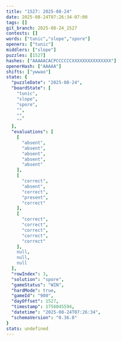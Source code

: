 ```yaml
---
title: "1527: 2025-08-24"
date: 2025-08-24T07:26:34-07:00
tags: []
git_branch: 2025-08-24_1527
contests: []
words: ["tunic","slope","spore"]
openers: ["tunic"]
middlers: ["slope"]
puzzles: [1527]
hashes: ["AAAAACACPCCCCCCXXXXXXXXXXXXXXX"]
openerHash: ["AAAAA"]
shifts: ["ywwao"]
state: {
  "puzzleDate": "2025-08-24",
  "boardState": [
    "tunic",
    "slope",
    "spore",
    "",
    "",
    ""
  ],
  "evaluations": [
    [
      "absent",
      "absent",
      "absent",
      "absent",
      "absent"
    ],
    [
      "correct",
      "absent",
      "correct",
      "present",
      "correct"
    ],
    [
      "correct",
      "correct",
      "correct",
      "correct",
      "correct"
    ],
    null,
    null,
    null
  ],
  "rowIndex": 3,
  "solution": "spore",
  "gameStatus": "WIN",
  "hardMode": true,
  "gameId": "980",
  "dayOffset": 1527,
  "timestamp": 1756045594,
  "datetime": "2025-08-24T07:26:34",
  "schemaVersion": "0.36.0"
}
stats: undefined
---
```

<!-- more -->
